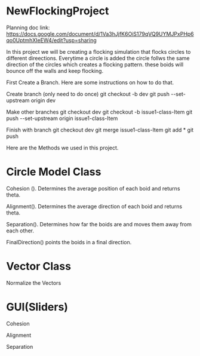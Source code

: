 # NewFlockingProject
Planning doc link: https://docs.google.com/document/d/1Va3hJjfK6OiS179qVQ9UYMJPxPHp6qo0UptmhXIeEW4/edit?usp=sharing

In this project we will be creating a flocking simulation that flocks circles to different direections. Everytime a circle is added the circle follws the same direction of the circles which creates a flocking pattern. these boids will bounce off the walls and keep flocking.

First Create a Branch. Here are some instructions on how to do that.

Create branch (only need to do once) git checkout -b dev git push --set-upstream origin dev

Make other branches git checkout dev git checkout -b issue1-class-Item git push --set-upstream origin issue1-class-Item

Finish with branch git checkout dev git merge issue1-class-Item git add * git push

Here are the Methods we used in this project.

# Circle Model Class

Cohesion (). Determines the average position of each boid and returns theta.

Alignment(). Determines the average direction of each boid and returns theta.

Separation(). Determines how far the boids are and moves them away from each other.

FinalDirection() points the boids in a final direction.

# Vector Class

Normalize the Vectors 

# GUI(Sliders)

Cohesion

Alignment

Separation


